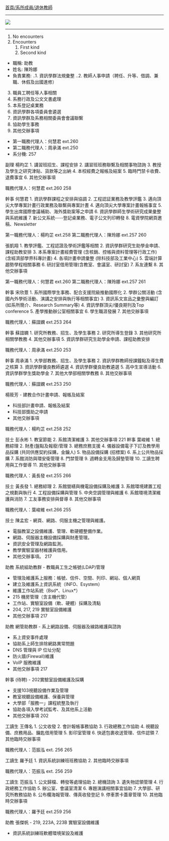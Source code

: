 [首頁/系所成員/退休教師](https://www.csie.ntu.edu.tw/members/teacher.php?class=150)

---

![](http://i.imgur.com/5TClzLD.png)

---

1.  No encounters
2.  Encounters
    1. First kind
    2. Second kind

- 職稱: 助教
- 姓名: 陳玲娜
- 負責業務: 
..1. 資訊學群法規彙整
..2. 教師人事申請（聘任、升等、借調、兼職、休假及出國進修）
3. 職員工聘任等人事相關
4. 系務行政及公文文書處理
5. 本系登記桌業務
6. 資訊學群各項委員會遴選
7. 資訊學群及系務相關委員會會議聯繫
8. 協助學生事務
9. 其他交辦事項
- 第一職務代理人：何慧君 ext.260
- 第二職務代理人：周承滿 ext.250
- 系分機: 257


副理  楊昀芷 1. 講習班招生、課程安排
2. 講習班班務聯繫及相關事物諮詢
3. 教授及學生之研究津貼、貨款等之出納
4. 本校經費之報帳及結案
5. 臨時門禁卡收費、退費事宜
6. 其他交辦事項

職務代理人：何慧君 ext.260
258


幹事  何慧君 1. 資訊學群課程之安排與協調
2. 工程認証業務及教學評鑑
3. 邁向頂尖大學專案計畫行政業務及聯繫與專案計晝
4. 邁向頂尖大學專案計畫報帳事宜
5. 學生出席國際會議補助、海外獎助案等之申請
6. 資訊學群師生學術研究成果彙整與系統維護
7. 新公文系統----登記桌業務、電子公文列印轉發
8. 電資學院網頁邀稿、Newsletter

第一職務代理人：楊昀芷 ext.258
第二職務代理人：陳玲娜 ext.257
260

張凱翔 1. 教學評鑑、工程認證及學術評鑑等相關
2. 資訊學群研究生助學金申請、課程助教安排
3. 本系專案計畫經費管理 (含核銷、控帳與資料管理等行政工作) (含經濟部學界科專計畫)
4. 各項計畫申請彙整 (除科技部及工業中心)
5. 雲端計算趨勢學程相關事務
6. 研討室借用管理(含教室、會議室、研討室)
7. 系友連繫
8. 其他交辦事項

第一職務代理人：何慧君 ext.260
第二職務代理人：陳玲娜 ext.257
261


幹事  宋欣薏 1. 系所國際學生事務、配合支援院級推動國際化
2. 學群公關活動
(含國內外學術活動、演講之安排與執行等相關事宜)
3. 資訊系文宣品之彙整與編訂
(如系所簡介、Research Summary等)
4. 資訊學群頂尖/優良期刊及Top conference
5. 產學推動辦公室相關事宜
6. 學生職涯發展
7. 其他交辦事項

職務代理人：蘇誼嫻 ext.253
264


幹事  蘇誼嫻 1. 研究所教務、招生、及學生事務
2. 研究所導生登錄
3. 其他研究所相關學教務
4. 其他交辦事項
5. 資訊學群研究生助學金申請、課程助教安排

職務代理人：周承滿 ext.250
253

幹事  周承滿 1. 大學部教務、招生、及學生事務
2. 資訊學群教師授課鐘點及導生費之核算
3. 資訊學群優良教師遴選
4. 資訊學群優良助教遴選
5. 高中生宣導活動
6. 資訊學群學生獎助學金
7. 其他大學部相關學教務
8. 其他交辦事項

職務代理人：蘇誼嫻 ext.253
250



楊筱芳 - 建教合作計畫申請、報帳及結案
- 科技部計畫申請、報帳及結案
- 科技部獎助之申請
- 其他交辦事項

職務代理人：楊昀芷 ext.258
252



技士  彭永彬 1. 教室節能
2. 系館清潔維護
3. 其他交辦事項 221
幹事  葉峻維 1. 總務綜理 
2. 財產(盤點及報廢)管理
3. 總務庶務支援
4. 儀器設備電子下訂及教學用品採購
(共同供應契約採購，金鑰人)
5. 物品設備採購 (招標案)
6. 系上公共物品採購
7. 系館消防與環安衛管理 
8. 門禁管理
9. 週轉金支用及歸墊管理
10. 工讀生聘用與工作督導
11. 其他交辦事項

職務代理人：黃長發 ext.255
266


技士  黃長發 1. 總務綜理
2. 系館營繕與機電設備採購及維護
3. 系館環境建置工程之規劃與執行
4. 工程設備採購與管理
5. 中央空調管理與維護
6. 系館環境清潔維護與消防
7. 工友事務安排與督導
8. 其他交辦事項

職務代理人：葉峻維 ext.266
255


技士  陳孟宏 - 網頁、網路、伺服主機之管理與維護。
- 電腦教室之設備維護、管理、軟硬體整備作業。
- 網路、伺服器主機設備採購與財產管理。
- 資訊安全管理及網路監測。
- 教學實驗室器材維護與借用。
- 其他交辦事項。
217


助教  系統組助教群  - 教職員工生之帳號(LDAP)管理
- 管理及維護系上服務：帳號、信件、空間、列印、網站、個人網頁
- 建立及維護系上資訊系統（INFO、Esystem）
- 維護工作站系統（Bsd*、Linux*）
- 215 機房管理（含主機代管）
- 工作站、實驗室設備（軟、硬體）採購及清點
- 204, 217, 219 實驗室設備維護
- 其他交辦事項
217


助教  網管助教群 - 系上網路設備、伺服器及線路維護與諮詢
- 系上資安事件處理
- 協助系上師生排除網路異常問題
- DNS 管理與 IP 位址分配
- 防火牆(Firewall)維護
- VoIP 服務維護
- 其他交辦事項
217


幹事  (待聘)  - 202實驗室設備維護及採購 
- 支援103視聽設備作業及管理 
- 教室視聽設備維護、保養與管理 
- 大學部「服務一」課程統整及執行 　
- 協助各項入學考試監考、及其他系上活動 
- 其他交辦事項
202


工讀生 王傳名 1. 公文收發
2. 會計報帳事務協助
3. 行政總務工作協助
4. 視聽設備、庶務用品、鑰匙借用管理
5. 影印室管理
6. 快遞包裹收送管理、信件認領
7. 其他臨時交辦事項

職務代理人：范振泓 ext. 256
265


工讀生 羅予廷 1. 資訊系統訓練班班務協助
2. 其他臨時交辦事項

職務代理人：范振泓 ext. 256
259


工讀生 范振泓 1. 公文歸檔、轉發等處理協助
2. 總機諮詢
3. 遺失物認領管理
4. 行政總務工作協助
5. 辦公室、會議室清潔
6. 專題演講相關事宜協助
7. 大學部、研究所教務協助
8. 公布欄海報管理、傳真收發登記
9. 停車票卡蓋章管理
10. 其他臨時交辦事項

職務代理人：羅予廷 ext.259
256


助教  張傑帆 - 219, 223A, 223B 實驗室設備維護
- 資訊系統訓練班軟體環境架設及維護